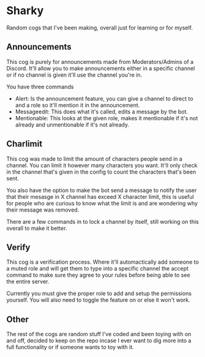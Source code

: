 # Sharky
Random cogs that I've been making, overall just for learning or for myself.

## Announcements
This cog is purely for announcements made from Moderators/Admins of a Discord. It'll allow you to make announcements either in a specific channel or if no channel is given it'll use the channel you're in.

You have three commands
- Alert: Is the announcement feature, you can give a channel to direct to and a role so it'll mention it in the announcement.
- Messageedit: This does what it's called, edits a message by the bot.
- Mentionable: This looks at the given role, makes it mentionable if it's not already and unmentionable if it's not already.

## Charlimit
This cog was made to limit the amount of characters people send in a channel. You can limit it however many characters you want. It'll only check in the channel that's given in the config to count the characters that's been sent.

You also have the option to make the bot send a message to notify the user that their mesasge in X channel has exceed X character limit, this is useful for people who are curious to know what the limit is and are wondering why their message was removed.

There are a few commands in to lock a channel by itself, still working on this overall to make it better.

## Verify
This cog is a verification process. Where it'll automactically add someone to a muted role and will get them to type into a specific channel the accept command to make sure they agree to your rules before being able to see the entire server.

Currently you must give the proper role to add and setup the permissions yourself. You will also need to toggle the feature on or else it won't work.

## Other
The rest of the cogs are random stuff I've coded and been toying with on and off, decided to keep on the repo incase I ever want to dig more into a full functionality or if someone wants to toy with it.
